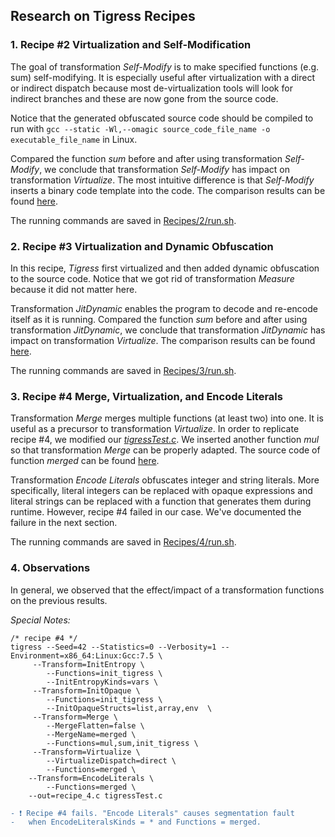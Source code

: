 ## Research on Tigress Recipes
### 1. Recipe #2 Virtualization and Self-Modification

The goal of transformation *Self-Modify* is to make specified functions (e.g. sum) self-modifying. It is especially useful after virtualization with a direct or indirect dispatch because most de-virtualization tools will look for indirect branches and these are now gone from the source code.

Notice that the generated obfuscated source code should be compiled to run with ` gcc --static -Wl,--omagic source_code_file_name -o executable_file_name ` in Linux.

Compared the function *sum* before and after using transformation *Self-Modify*, we conclude that transformation *Self-Modify* has impact on transformation *Virtualize*. The most intuitive difference is that *Self-Modify* inserts a binary code template into the code. The comparison results can be found [here](https://github.com/zyfeng-go/Tigress_Project/blob/main/Recipes/2/diff_results).

The running commands are saved in [Recipes/2/run.sh](https://github.com/zyfeng-go/Tigress_Project/tree/main/Recipes/2/run.sh).

### 2. Recipe #3 Virtualization and Dynamic Obfuscation
In this recipe, *Tigress* first virtualized and then added dynamic obfuscation to the source code. Notice that we got rid of transformation *Measure* because it did not matter here.

Transformation *JitDynamic* enables the program to decode and re-encode itself as it is running. Compared the function *sum* before and after using transformation *JitDynamic*, we conclude that transformation *JitDynamic* has impact on transformation *Virtualize*. The comparison results can be found [here](https://github.com/zyfeng-go/Tigress_Project/blob/main/Recipes/3/diff_results).

The running commands are saved in [Recipes/3/run.sh](https://github.com/zyfeng-go/Tigress_Project/tree/main/Recipes/3/run.sh).

### 3. Recipe #4 Merge, Virtualization, and Encode Literals
Transformation *Merge* merges multiple functions (at least two) into one. It is useful as a precursor to transformation *Virtualize*. In order to replicate recipe #4, we modified our [*tigressTest.c*](https://github.com/zyfeng-go/Tigress_Project/blob/main/Recipes/4/tigressTest.c). We inserted another function *mul* so that transformation *Merge* can be properly adapted. The source code of function *merged* can be found [here](https://github.com/zyfeng-go/Tigress_Project/blob/main/Recipes/4/func_merged).

Transformation *Encode Literals* obfuscates integer and string literals. More specifically, literal integers can be replaced with opaque expressions and literal strings can be replaced with a function that generates them during runtime. However, recipe #4 failed in our case. We've documented the failure in the next section.

The running commands are saved in [Recipes/4/run.sh](https://github.com/zyfeng-go/Tigress_Project/tree/main/Recipes/4/run.sh).

### 4. Observations
In general, we observed that the effect/impact of a transformation functions on the previous results.

*Special Notes:*
```
/* recipe #4 */
tigress --Seed=42 --Statistics=0 --Verbosity=1 --Environment=x86_64:Linux:Gcc:7.5 \
	 --Transform=InitEntropy \
		--Functions=init_tigress \
		--InitEntropyKinds=vars \
	 --Transform=InitOpaque \
		--Functions=init_tigress \
		--InitOpaqueStructs=list,array,env  \
	 --Transform=Merge \
		--MergeFlatten=false \
		--MergeName=merged \
		--Functions=mul,sum,init_tigress \
	 --Transform=Virtualize \
		--VirtualizeDispatch=direct \
		--Functions=merged \
	--Transform=EncodeLiterals \
		--Functions=merged \
	--out=recipe_4.c tigressTest.c 
```

```diff
- ❗ Recipe #4 fails. "Encode Literals" causes segmentation fault 
-   when EncodeLiteralsKinds = * and Functions = merged.
```